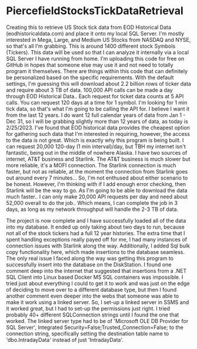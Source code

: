 # PiercefieldStocksTickDataRetrieval
Creating this to retrieve US Stock tick data from EOD Historical Data (eodhistoricaldata.com) and place it onto my local SQL Server. 
I'm mostly interested in Mega, Large, and Medium US Stocks from NASDAQ and NYSE, so that's all I'm grabbing. This is around 1400 different stock Symbols (Tickers). 
This data will be used so that I can analyze it internally via a local SQL Server I have running from home. 
I'm uploading this code for free on GitHub in hopes that someone else may use it and not need to totally program it themselves.
There are things within this code that can definitely be personalized based on the specific requirements.
With the default settings, I'm guessing this will download about 2.2 billion rows of ticker data and require about 3 TB of data. 
100,000 API calls can be made a day through EOD Historical Data.. Each request for ticket data counts at 5 API calls. You can request 120 days at a time for 1 symbol.
I'm looking for 1 min tick data, so that's what I'm going to be calling the API for. I believe I want it from the last 12 years.
I do want 12 full calendar years of data from Jan 1 - Dec 31, so I will be grabbing slightly more than 12 years of data, as today is 2/25/2023. 
I've found that EOD historical data provides the cheapest option for gathering such data that I'm interested in requiring, however, the access to the data is not great.
Which is exactly why this program is being built. I can request 20,000 120-day (1 min interval)/day, but TBH my internet isn't fantastic, being out in the middle
of nowhere Alaska. I have two sources of internet, AT&T business and Starlink. The AT&T business is much slower but more reliable, it's a MOFI connection. 
The Starlink connection is much faster, but not as reliable, at the moment the connection from Starlink goes out around every 7 minutes...
So, I'm not enthused about either scenario to be honest. 
However, I'm thinking with if I add enough error checking, then Starlink will be the way to go. As I'm going to be able to download the data much faster..
I can only make 20,000 API requests per day and need about 52,000 overall to do the job.. 
Which means, I can complete the job in 3 days, as long as my network throughput will handle the 2-3 TB of data.


The project is now complete and I have successfully loaded all of the data into my database.
It ended up only taking about two days to run, because not all of the stock tickers had a full 12 year histories. 
The extra time that I spent handling exceptions really payed off for me, I had many instances of connection issues with Starlink along the way. 
Additionally, I added Sql bulk copy functionality here, which made insertions to the database seamless.
The only real issue I faced along the way was getting this program to successfully insert into the database on the DiskStation.
I found one comment deep into the internet that suggested that insertions from a .NET SQL Client into Linux based Docker MS SQL containers was impossible.
I tried just about everything I could to get it to work and was just on the edge of deciding to move over to a different database type, but then I found
another comment even deeper into the webs that someone was able to make it work using a linked server. So, I set-up a linked server in SSMS and it
worked great, but I had to set-up the permissions just right. I tried probably 40+ different SQLConnection strings until I found the one that worked.
The linked server type had to be of 'Microsoft OLE DB Provider for SQL Server', Integrated Security=False;Trusted_Connection=False; to the connection string,
specifically setting the destination table name to 'dbo.IntradayData' instead of just 'IntradayData'.